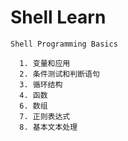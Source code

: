# Shell Learn
    Shell Programming Basics

      1. 变量和应用
      2. 条件测试和判断语句
      3. 循环结构
      4. 函数
      6. 数组
      7. 正则表达式
      8. 基本文本处理
